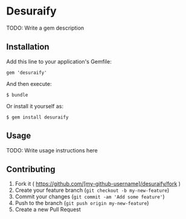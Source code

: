 # Desuraify

TODO: Write a gem description

## Installation

Add this line to your application's Gemfile:

    gem 'desuraify'

And then execute:

    $ bundle

Or install it yourself as:

    $ gem install desuraify

## Usage

TODO: Write usage instructions here

## Contributing

1. Fork it ( https://github.com/[my-github-username]/desuraify/fork )
2. Create your feature branch (`git checkout -b my-new-feature`)
3. Commit your changes (`git commit -am 'Add some feature'`)
4. Push to the branch (`git push origin my-new-feature`)
5. Create a new Pull Request

